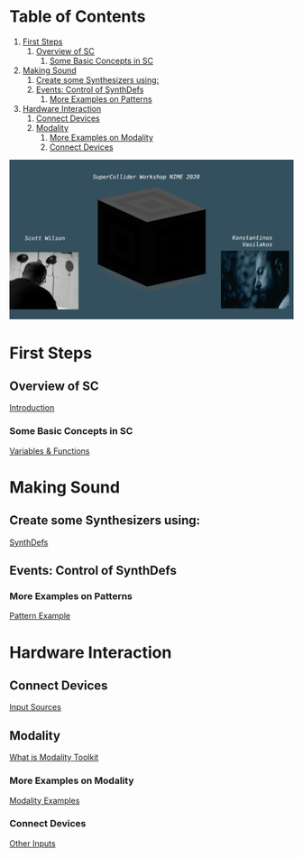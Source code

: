 
# Table of Contents

1.  [First Steps](#org8dd5192)
    1.  [Overview of SC](#org2a54e6a)
        1.  [Some Basic Concepts in SC](#org80a5406)
2.  [Making Sound](#org08ef88f)
    1.  [Create some Synthesizers using:](#org1186395)
    2.  [Events: Control of SynthDefs](#orgf028d66)
        1.  [More Examples on Patterns](#orga050250)
3.  [Hardware Interaction](#org1d7fac7)
    1.  [Connect Devices](#org3787139)
    2.  [Modality](#orgc2b9f7a)
        1.  [More Examples on Modality](#org280b9db)
        2.  [Connect Devices](#org0f67368)

![img](./img/sc-workshop-NIME2020.png)


<a id="org8dd5192"></a>

# First Steps


<a id="org2a54e6a"></a>

## Overview of SC

[Introduction](first-steps/Introduction.md)


<a id="org80a5406"></a>

### Some Basic Concepts in SC

[Variables & Functions](first-steps/Basics.md)


<a id="org08ef88f"></a>

# Making Sound


<a id="org1186395"></a>

## Create some Synthesizers using:

[SynthDefs](first-steps/SynthDefs.md)


<a id="orgf028d66"></a>

## Events: Control of SynthDefs


<a id="orga050250"></a>

### More Examples on Patterns

[Pattern Example](Interaction/Pattern-examples.md)


<a id="org1d7fac7"></a>

# Hardware Interaction


<a id="org3787139"></a>

## Connect Devices

[Input Sources](Interaction/Input-Sources.md)


<a id="orgc2b9f7a"></a>

## Modality

[What is Modality Toolkit](https://modalityteam.github.io)


<a id="org280b9db"></a>

### More Examples on Modality

[Modality Examples](Interaction/Modality-Examples.md)


<a id="org0f67368"></a>

### Connect Devices

[Other Inputs](Interaction/Other-Inputs.md)

